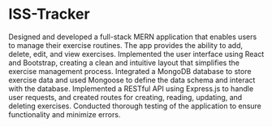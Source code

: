 # ISS-Tracker
Designed and developed a full-stack MERN application that enables users to manage their exercise routines. 
The app provides the ability to add, delete, edit, and view exercises.
Implemented the user interface using React and Bootstrap, creating a clean and intuitive layout that simplifies the exercise management process.
Integrated a MongoDB database to store exercise data and used Mongoose to define the data schema and interact with the database.
Implemented a RESTful API using Express.js to handle user requests, and created routes for creating, reading, updating, and deleting exercises.
Conducted thorough testing of the application to ensure functionality and minimize errors.
